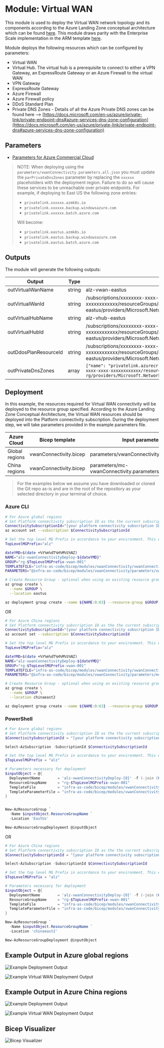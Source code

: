 # Module:  Virtual WAN

This module is used to deploy the Virtual WAN network topology and its components according to the Azure Landing Zone conceptual architecture which can be found [here](https://docs.microsoft.com/en-us/azure/cloud-adoption-framework/ready/azure-best-practices/virtual-wan-network-topology). This module draws parity with the Enterprise Scale implementation in the ARM template [here](https://github.com/Azure/Enterprise-Scale/blob/main/eslzArm/subscriptionTemplates/vwan-connectivity.json).

Module deploys the following resources which can be configured by parameters:

- Virtual WAN
- Virtual Hub. The virtual hub is a prerequisite to connect to either a VPN Gateway, an ExpressRoute Gateway or an Azure Firewall to the virtual WAN
- VPN Gateway
- ExpressRoute Gateway
- Azure Firewall
- Azure Firewall policy
- DDoS Standard Plan
- Private DNS Zones - Details of all the Azure Private DNS zones can be found here --> [https://docs.microsoft.com/en-us/azure/private-link/private-endpoint-dns#azure-services-dns-zone-configuration](https://docs.microsoft.com/en-us/azure/private-link/private-endpoint-dns#azure-services-dns-zone-configuration)

## Parameters

- [Parameters for Azure Commercial Cloud](generateddocs/vwanConnectivity.bicep.md)

> NOTE: When deploying using the `parameters/vwanConnectivity.parameters.all.json` you must update the `parPrivateDnsZones` parameter by replacing the `xxxxxx` placeholders with the deployment region. Failure to do so will cause these services to be unreachable over private endpoints.
> For example, if deploying to East US the following zone entries:
> - `privatelink.xxxxxx.azmk8s.io`
> - `privatelink.xxxxxx.backup.windowsazure.com`
> - `privatelink.xxxxxx.batch.azure.com`
>
> Will become:
> - `privatelink.eastus.azmk8s.io`
> - `privatelink.eastus.backup.windowsazure.com`
> - `privatelink.eastus.batch.azure.com`

## Outputs

The module will generate the following outputs:

| Output                | Type   | Example                                                                                                                                                                                                  |
| --------------------- | ------ | -------------------------------------------------------------------------------------------------------------------------------------------------------------------------------------------------------- |
| outVirtualWanName     | string | alz-vwan-eastus                                                                                                                                                                                          |
| outVirtualWanId       | string | /subscriptions/xxxxxxxx-xxxx-xxxx-xxxx-xxxxxxxxxxxx/resourceGroups/alz-vwan-eastus/providers/Microsoft.Network/virtualWans/alz-vwan-eastus                                                               |
| outVirtualHubName     | string | alz-vhub-eastus                                                                                                                                                                                          |
| outVirtualHubId       | string | /subscriptions/xxxxxxxx-xxxx-xxxx-xxxx-xxxxxxxxxxxx/resourceGroups/alz-vwan-eastus/providers/Microsoft.Network/virtualHubs/alz-vhub-eastus                                                               |
| outDdosPlanResourceId | string | /subscriptions/xxxxxxxx-xxxx-xxxx-xxxx-xxxxxxxxxxxx/resourceGroups/alz-vwan-eastus/providers/Microsoft.Network/ddosProtectionPlans/alz-ddos-plan                                                         |
| outPrivateDnsZones    | array  | `["name": "privatelink.azurecr.io", "id": "/subscriptions/xxxxxxxx-xxxx-xxxx-xxxx-xxxxxxxxxxxx/resourceGroups/net-lz-spk-eastus-rg/providers/Microsoft.Network/privateDnsZones/privatelink.azurecr.io"]` |
## Deployment

In this example, the resources required for Virtual WAN connectivity will be deployed to the resource group specified. According to the Azure Landing Zone Conceptual Architecture, the Virtual WAN resources should be deployed into the Platform connectivity subscription. During the deployment step, we will take parameters provided in the example parameters file.

 | Azure Cloud    | Bicep template         | Input parameters file                             |
 | -------------- | ---------------------- | ------------------------------------------------- |
 | Global regions | vwanConnectivity.bicep | parameters/vwanConnectivity.parameters.all.json    |
 | China regions  | vwanConnectivity.bicep | parameters/mc-vwanConnectivity.parameters.all.json |

> For the examples below we assume you have downloaded or cloned the Git repo as-is and are in the root of the repository as your selected directory in your terminal of choice.

### Azure CLI
```bash
# For Azure global regions
# Set Platform connectivity subscription ID as the the current subscription
ConnectivitySubscriptionId="[your platform connectivity subscription ID]"
az account set --subscription $ConnectivitySubscriptionId

# Set the top level MG Prefix in accordance to your environment. This example assumes default 'alz'.
TopLevelMGPrefix="alz"

dateYMD=$(date +%Y%m%dT%H%M%S%NZ)
NAME="alz-vwanConnectivityDeploy-${dateYMD}"
GROUP="rg-$TopLevelMGPrefix-vwan-001"
TEMPLATEFILE="infra-as-code/bicep/modules/vwanConnectivity/vwanConnectivity.bicep"
PARAMETERS="@infra-as-code/bicep/modules/vwanConnectivity/parameters/vwanConnectivity.parameters.all.json"

# Create Resource Group - optional when using an existing resource group
az group create \
  --name $GROUP \
  --location eastus

az deployment group create --name ${NAME:0:63} --resource-group $GROUP --template-file $TEMPLATEFILE --parameters $PARAMETERS
```
OR
```bash
# For Azure China regions
# Set Platform connectivity subscription ID as the the current subscription
ConnectivitySubscriptionId="[your platform connectivity subscription ID]"
az account set --subscription $ConnectivitySubscriptionId

# Set the top level MG Prefix in accordance to your environment. This example assumes default 'alz'.
TopLevelMGPrefix="alz"

dateYMD=$(date +%Y%m%dT%H%M%S%NZ)
NAME="alz-vwanConnectivityDeploy-${dateYMD}"
GROUP="rg-$TopLevelMGPrefix-vwan-001"
TEMPLATEFILE="infra-as-code/bicep/modules/vwanConnectivity/vwanConnectivity.bicep"
PARAMETERS="@infra-as-code/bicep/modules/vwanConnectivity/parameters/mc-vwanConnectivity.parameters.all.json"

# Create Resource Group - optional when using an existing resource group
az group create \
  --name $GROUP \
  --location chinaeast2

az deployment group create --name ${NAME:0:63} --resource-group $GROUP --template-file $TEMPLATEFILE --parameters $PARAMETERS
```

### PowerShell

```powershell
# For Azure global regions
# Set Platform connectivity subscription ID as the the current subscription
$ConnectivitySubscriptionId = "[your platform connectivity subscription ID]"

Select-AzSubscription -SubscriptionId $ConnectivitySubscriptionId

# Set the top level MG Prefix in accordance to your environment. This example assumes default 'alz'.
$TopLevelMGPrefix = "alz"

# Parameters necessary for deployment
$inputObject = @{
  DeploymentName        = 'alz-vwanConnectivityDeploy-{0}' -f (-join (Get-Date -Format 'yyyyMMddTHHMMssffffZ')[0..63])
  ResourceGroupName     = "rg-$TopLevelMGPrefix-vwan-001"
  TemplateFile          = "infra-as-code/bicep/modules/vwanConnectivity/vwanConnectivity.bicep"
  TemplateParameterFile = "infra-as-code/bicep/modules/vwanConnectivity/parameters/vwanConnectivity.parameters.all.json"
}


New-AzResourceGroup `
  -Name $inputObject.ResourceGroupName `
  -Location 'EastUs'

New-AzResourceGroupDeployment @inputObject
```
OR
```powershell
# For Azure China regions
# Set Platform connectivity subscription ID as the the current subscription
$ConnectivitySubscriptionId = "[your platform connectivity subscription ID]"

Select-AzSubscription -SubscriptionId $ConnectivitySubscriptionId

# Set the top level MG Prefix in accordance to your environment. This example assumes default 'alz'.
$TopLevelMGPrefix = "alz"

# Parameters necessary for deployment
$inputObject = @{
  DeploymentName        = 'alz-vwanConnectivityDeploy-{0}' -f (-join (Get-Date -Format 'yyyyMMddTHHMMssffffZ')[0..63])
  ResourceGroupName     = "rg-$TopLevelMGPrefix-vwan-001"
  TemplateFile          = "infra-as-code/bicep/modules/vwanConnectivity/vwanConnectivity.bicep"
  TemplateParameterFile = "infra-as-code/bicep/modules/vwanConnectivity/parameters/mc-vwanConnectivity.parameters.all.json"
}

New-AzResourceGroup `
  -Name $inputObject.ResourceGroupName `
  -Location 'chinaeast2'

New-AzResourceGroupDeployment @inputObject
  ```
## Example Output in Azure global regions

![Example Deployment Output](media/exampleDeploymentOutputConnectivity.png "Example Deployment Output in Azure global regions")

![Example Virtual WAN Deployment Output](media/exampleDeploymentOutput.png "Example Virtual WAN Deployment Output in Azure global regions")

## Example Output in Azure China regions
![Example Deployment Output](media/mc-exampleDeploymentOutputConnectivity.png "Example Deployment Output in Azure China")

![Example Virtual WAN Deployment Output](media/mc-exampleDeploymentOutput.png "Example Virtual WAN Deployment Output in Azure China")

## Bicep Visualizer

![Bicep Visualizer](media/bicepVisualizer.png "Bicep Visualizer")
